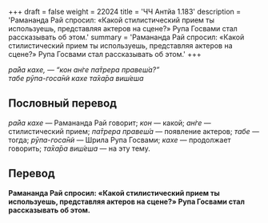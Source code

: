 +++
draft = false
weight = 22024
title = 'ЧЧ Антйа 1.183'
description = 'Рамананда Рай спросил: «Какой стилистический прием ты используешь, представляя актеров на сцене?» Рупа Госвами стал рассказывать об этом.'
summary = 'Рамананда Рай спросил: «Какой стилистический прием ты используешь, представляя актеров на сцене?» Рупа Госвами стал рассказывать об этом.'
+++

_ра̄йа кахе, — “кон ан̇ге па̄трера правеш́а?”  
табе рӯпа-госа̄н̃и кахе та̄ха̄ра виш́еша_

## Пословный перевод

_ра̄йа_ _кахе_ — Рамананда Рай говорит; _кон_ — какой; _ан̇ге_ — стилистический прием; _па̄трера_ _правеш́а_ — появление актеров; _табе_ — тогда; _рӯпа_\-_госа̄н̃и_ — Шрила Рупа Госвами; _кахе_ — продолжает говорить; _та̄ха̄ра_ _виш́еша_ — на эту тему.

## Перевод

**Рамананда Рай спросил: «Какой стилистический прием ты используешь, представляя актеров на сцене?» Рупа Госвами стал рассказывать об этом.**
